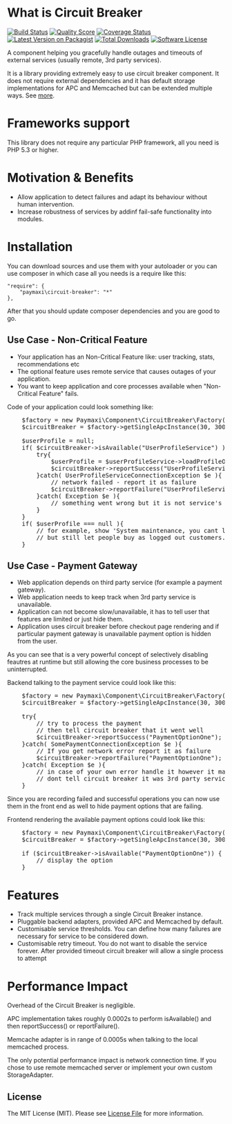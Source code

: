 # What is Circuit Breaker

[![Build Status][ico-travis]][link-travis]
[![Quality Score][ico-code-quality]][link-code-quality]
[![Coverage Status][ico-scrutinizer]][link-scrutinizer]
[![Latest Version on Packagist][ico-version]][link-packagist]
[![Total Downloads][ico-downloads]][link-downloads]
[![Software License][ico-license]](LICENSE.md)

A component helping you gracefully handle outages and timeouts of external services (usually remote, 3rd party services).

It is a library providing extremely easy to use circuit breaker component. It does not require external dependencies and it has default storage
implementations for APC and Memcached but can be extended multiple ways. See [more](http://microservices.io/patterns/reliability/circuit-breaker.html).

# Frameworks support

This library does not require any particular PHP framework, all you need is PHP 5.3 or higher.

# Motivation & Benefits

* Allow application to detect failures and adapt its behaviour without human intervention.
* Increase robustness of services by addinf fail-safe functionality into modules.

# Installation

You can download sources and use them with your autoloader or you can use composer in which case all you needs is a require like this:

    "require": {
        "paymaxi\circuit-breaker": "*"
    },

After that you should update composer dependencies and you are good to go.

## Use Case - Non-Critical Feature

* Your application has an Non-Critical Feature like: user tracking, stats, recommendations etc
* The optional feature uses remote service that causes outages of your application.
* You want to keep application and core processes available when "Non-Critical Feature" fails.

Code of your application could look something like:
<pre>
    $factory = new Paymaxi\Component\CircuitBreaker\Factory();
    $circuitBreaker = $factory->getSingleApcInstance(30, 300);

    $userProfile = null;
    if( $circuitBreaker->isAvailable("UserProfileService") ){
        try{
            $userProfile = $userProfileService->loadProfileOrWhatever();
            $circuitBreaker->reportSuccess("UserProfileService");
        }catch( UserProfileServiceConnectionException $e ){
            // network failed - report it as failure
            $circuitBreaker->reportFailure("UserProfileService");
        }catch( Exception $e ){
            // something went wrong but it is not service's fault, dont report as failure
        }
    }
    if( $userProfile === null ){
        // for example, show 'System maintenance, you cant login now.' message
        // but still let people buy as logged out customers.
    }
</pre>

## Use Case - Payment Gateway

* Web application depends on third party service (for example a payment gateway).
* Web application needs to keep track when 3rd party service is unavailable.
* Application can not become slow/unavailable, it has to tell user that features are limited or just hide them.
* Application uses circuit breaker before checkout page rendering and if particular payment gateway is unavailable 
payment option is hidden from the user.

As you can see that is a very powerful concept of selectively disabling feautres at runtime but still allowing the
core business processes to be uninterrupted.

Backend talking to the payment service could look like this:
<pre>
    $factory = new Paymaxi\Component\CircuitBreaker\Factory();
    $circuitBreaker = $factory->getSingleApcInstance(30, 300);

    try{
        // try to process the payment
        // then tell circuit breaker that it went well
        $circuitBreaker->reportSuccess("PaymentOptionOne");
    }catch( SomePaymentConnectionException $e ){
        // If you get network error report it as failure
        $circuitBreaker->reportFailure("PaymentOptionOne");
    }catch( Exception $e ){
        // in case of your own error handle it however it makes sense but
        // dont tell circuit breaker it was 3rd party service failure
    }
</pre>

Since you are recording failed and successful operations you can now use them in the front end as well 
to hide payment options that are failing.

Frontend rendering the available payment options could look like this:
<pre>
    $factory = new Paymaxi\Component\CircuitBreaker\Factory();
    $circuitBreaker = $factory->getSingleApcInstance(30, 300);

    if ($circuitBreaker->isAvailable("PaymentOptionOne")) {
        // display the option
    }
</pre>

# Features

* Track multiple services through a single Circuit Breaker instance.
* Pluggable backend adapters, provided APC and Memcached by default.
* Customisable service thresholds. You can define how many failures are necessary for service to be considered down.
* Customisable retry timeout. You do not want to disable the service forever. After provided timeout 
circuit breaker will allow a single process to attempt 

# Performance Impact

Overhead of the Circuit Breaker is negligible. 

APC implementation takes roughly 0.0002s to perform isAvailable() and then reportSuccess() or reportFailure().

Memcache adapter is in range of 0.0005s when talking to the local memcached process. 

The only potential performance impact is network connection time. If you chose to use remote memcached server or
implement your own custom StorageAdapter.

## License

The MIT License (MIT). Please see [License File](LICENSE.md) for more information.

[ico-version]: https://img.shields.io/packagist/v/dzubchik/php-circuit-breaker.svg?style=flat-square
[ico-license]: https://img.shields.io/badge/license-MIT-brightgreen.svg?style=flat-square
[ico-travis]: https://img.shields.io/travis/dzubchik/php-circuit-breaker/master.svg?style=flat-square
[ico-scrutinizer]: https://img.shields.io/scrutinizer/coverage/g/dzubchik/php-circuit-breaker.svg?style=flat-square
[ico-code-quality]: https://img.shields.io/scrutinizer/g/dzubchik/php-circuit-breaker.svg?style=flat-square
[ico-downloads]: https://img.shields.io/packagist/dt/dzubchik/php-circuit-breaker.svg?style=flat-square

[link-packagist]: https://packagist.org/packages/dzubchik/php-circuit-breaker
[link-travis]: https://travis-ci.org/dzubchik/php-circuit-breaker
[link-scrutinizer]: https://scrutinizer-ci.com/g/dzubchik/php-circuit-breaker/code-structure
[link-code-quality]: https://scrutinizer-ci.com/g/dzubchik/php-circuit-breaker
[link-downloads]: https://packagist.org/packages/dzubchik/php-circuit-breaker
[link-author]: https://github.com/dzubchik
[link-contributors]: ../../contributors